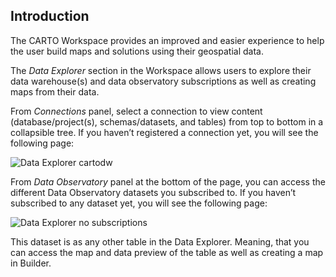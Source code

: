 ## Introduction

The CARTO Workspace provides an improved and easier experience to help the user build maps and solutions using their geospatial data.

The *Data Explorer* section in the Workspace allows users to explore their data warehouse(s) and data observatory subscriptions as well as creating maps from their data.

From *Connections* panel, select a connection to view content (database/project(s), schemas/datasets, and tables) from top to bottom in a collapsible tree. If you haven’t registered a connection yet, you will see the following page:

![Data Explorer cartodw](/img/cloud-native-workspace/data-explorer/de_cartodw.png)

From *Data Observatory* panel at the bottom of the page, you can access the different Data Observatory datasets you subscribed to. If you haven’t subscribed to any dataset yet, you will see the following page:

![Data Explorer no subscriptions](/img/cloud-native-workspace/data-explorer/de_nosubscriptions.png)

This dataset is as any other table in the Data Explorer. Meaning, that you can access the map and data preview of the table as well as creating a map in Builder. 


